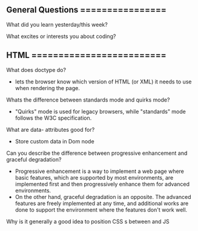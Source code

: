 ## General Questions ================

What did you learn yesterday/this week?

What excites or interests you about coding?



## HTML =========================

What does doctype do?
- lets the browser know which version of HTML (or XML) it needs to use when rendering the page. 

Whats the difference between standards mode and quirks mode?
- "Quirks" mode is used for legacy browsers, while "standards" mode follows the W3C specification. 

What are data- attributes good for? 
- Store custom data in Dom node


Can you describe the difference between progressive enhancement and graceful degradation?
- Progressive enhancement is a way to implement a web page where basic features, which are supported by most environments, are implemented first and then progressively enhance them for advanced environments.
- On the other hand, graceful degradation is an opposite. The advanced features are freely implemented at any time, and additional works are done to support the environment where the features don't work well.

Why is it generally a good idea to position CSS <link>s between <head></head> and JS <script>s just before </body>? Do you know any exceptions?/

- CSS declared before <body> starts, your styles has actually loaded already
- run javascript just before the </body> so that it is ran after all the elements have been rendered./

Explain some of the pros and cons for CSS animations versus JavaScript animations.

-CSS animations
    -pros: They use GPU, so they are CPU-efficient. Don't consume JavaScript event loops.
    -cons: Hard to handle, as CSS doesn't contain logics. Not supported in old browsers.

-JavaScript animations
    -Opposite to CSS animations


What is the difference between classes and IDs in CSS?
- Id have priority 

==========CSS===============

Whats the difference between "resetting" and "normalizing" CSS? Which would you choose, and why?
- Resetting - removing all styling from every element. all elements will have the same font-size margin etc. Eric Meyers Reset.
- normalizing - making elements render consistently across all browsers. provides better cross-browser consistency in default styling of html elements. html5 alternative to css resetting

Describe Floats and how they work.
- Specifies whether an element should be placed along left or right side of container

Describe z-index and how stacking context is formed.
- Specifies the stack order of an element. Greater stack order in front.

Have you ever used a grid system, and if so, what do you prefer?
-Bootstrap - container, rows, and columns placed within rows

Have you used or implemented media queries or mobile specific layouts/CSS?
-Optional media type limit the stylesheets scope by using  media features (height width)

=============JS===============
Explain event delegation
-Using Event Propagation(bubbling) to handle higher level events in the DOM

Why is it called a Ternary expression, what does the word "Ternary" indicate?
- ?:

Explain how this works in JavaScript

==============================

What does CORS stand for and what issue does it address?

 -CORS stands for cross-origin resource sharing. There could be situation where some resources should be allowed from sources having different origin. CORS is a standard to enable cross-site HTTP requests for:

 -AJAX API call
 -Web Fonts
 -WebGL textures
 -Image/video frames drawn to a canvas using drawImage
 -Stylesheets
 -Scripts